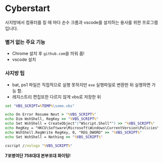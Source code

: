 # Cyberstart

사지방에서 컴퓨터를 킬 때 마다 손수 크롬과 vscode를 설치하는 용사를 위한 프로그램 입니다.

### 별거 없는 주요 기능
- Chrome 설치 후 `github.com`을 띄워 줌!
- vscode 설치

### 사지방 팁
- bat, ps1 파일은 직접적으로 실행 못하지만 `exe` 실행파일로 변환한 뒤 실행하면 가능 함.
- 레지스트리 편집또한 다르지 않게 vbs로 저장한 뒤


```cmd
set "VBS_SCRIPT=%TEMP%\some.vbs"

echo On Error Resume Next > "%VBS_SCRIPT%"
echo Dim WshShell, RegKey >> "%VBS_SCRIPT%"
echo Set WshShell = CreateObject^("WScript.Shell"^) >> "%VBS_SCRIPT%"
echo RegKey = "HKCU\Software\Microsoft\Windows\CurrentVersion\Policies\System\DisableRegistryTools" >> "%VBS_SCRIPT%"
echo WshShell.RegWrite RegKey, 0, "REG_DWORD" >> "%VBS_SCRIPT%"
echo Set WshShell = Nothing >> "%VBS_SCRIPT%"

cscript //nologo "%VBS_SCRIPT%"
```

**7포병여단 758대대 본부포대 화이팅!**
